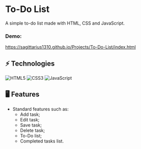 # To-Do List
A simple to-do list made with HTML, CSS and JavaScript.<br>

### Demo:
https://sagittarius1310.github.io/Projects/To-Do-List/index.html

## ⚡ Technologies
![HTML5](https://img.shields.io/badge/-HTML5-E34F26?style=flat-square&logo=html5&logoColor=white)
![CSS3](https://img.shields.io/badge/-CSS3-1572B6?style=flat-square&logo=css3)
![JavaScript](https://img.shields.io/badge/-JavaScript-6F7109?style=flat-square&logo=javascript)

## 🖥️ Features
- Standard features such as:
  - Add task;
  - Edit task;
  - Save task;
  - Delete task;
  - To-Do list;
  - Completed tasks list.

